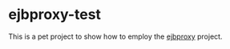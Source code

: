 # ejbproxy-test

This is a pet project to show how to employ the [ejbproxy](https://github.com/premysl-kaloc/ejbproxy) project.
